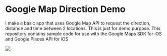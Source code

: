 # Google Map Direction Demo

I make a basic app that uses Google Map API to request the direction, distance and time between 2 locations. This is just for demo purpose. This repository contains sample code for use with the Google Maps SDK for iOS and Google Places API for iOS

![](https://appetize.io/app/d9bwhantrfm0ry9d447t80d0q0)
